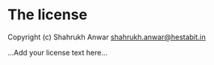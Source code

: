 # The license

Copyright (c) Shahrukh Anwar <shahrukh.anwar@hestabit.in>

...Add your license text here...